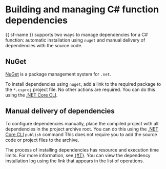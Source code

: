 # Building and managing C# function dependencies

{{ sf-name }} supports two ways to manage dependencies for a C# function: automatic installation using `nuget` and manual delivery of dependencies with the source code.

## NuGet

[NuGet](https://docs.microsoft.com/en-us/nuget/what-is-nuget) is a package management system for `.net`.

To install dependencies using `nuget`, add a link to the required package to the `*.csproj` project file. No other actions are required. You can do this using the [.NET Core CLI](https://docs.microsoft.com/en-us/dotnet/core/tools/dotnet-add-package).

## Manual delivery of dependencies

To configure dependencies manually, place the compiled project with all dependencies in the project archive root.
You can do this using the [.NET Core CLI](https://docs.microsoft.com/en-us/dotnet/core/tools/dotnet-publish) `publish` command
This does not require you to add the source code or project files to the archive.

The process of installing dependencies has resource and execution time limits. For more information, see [{#T}](../../concepts/limits.md). You can view the dependency installation log using the link that appears in the list of operations.
